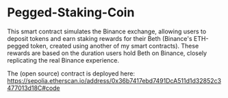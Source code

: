 # Pegged-Staking-Coin

This smart contract simulates the Binance exchange, allowing users to deposit tokens and earn staking rewards for their Beth (Binance's ETH-pegged token, created using another of my smart contracts). These rewards are based on the duration users hold Beth on Binance, closely replicating the real Binance experience.

The (open source) contract is deployed here:
https://sepolia.etherscan.io/address/0x36b7417ebd7491DcA511d1d32852c3477013d18C#code
